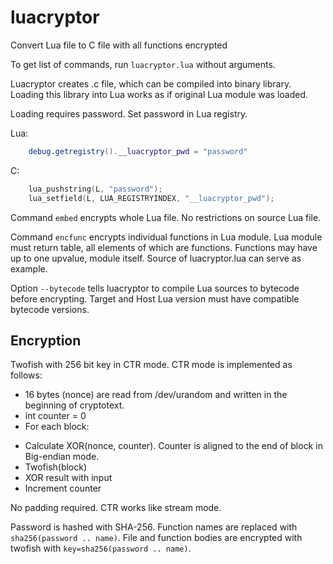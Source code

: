 luacryptor
==========

Convert Lua file to C file with all functions encrypted

To get list of commands, run `luacryptor.lua`
without arguments.

Luacryptor creates .c file, which can be compiled into
binary library. Loading this library into Lua works as if
original Lua module was loaded.

Loading requires password. Set password in Lua registry.

Lua:
```lua
    debug.getregistry().__luacryptor_pwd = "password"
```
C:
```c
    lua_pushstring(L, "password");
    lua_setfield(L, LUA_REGISTRYINDEX, "__luacryptor_pwd");
```

Command `embed` encrypts whole Lua file. No restrictions
on source Lua file.

Command `encfunc` encrypts individual functions in Lua module.
Lua module must return table, all elements of which are
functions. Functions may have up to one upvalue, module
itself. Source of luacryptor.lua can serve as example.

Option `--bytecode` tells luacryptor to compile Lua sources
to bytecode before encrypting. Target and Host Lua version
must have compatible bytecode versions.

## Encryption

Twofish with 256 bit key in CTR mode.
CTR mode is implemented as follows:

 * 16 bytes (nonce) are read from /dev/urandom and written
     in the beginning of cryptotext.
 * int counter = 0
 * For each block:
  - Calculate XOR(nonce, counter). Counter is aligned to
     the end of block in Big-endian mode.
  - Twofish(block)
  - XOR result with input
  - Increment counter

No padding required. CTR works like stream mode.

Password is hashed with SHA-256.
Function names are replaced with `sha256(password .. name)`.
File and function bodies are encrypted with twofish with
`key=sha256(password .. name)`.

